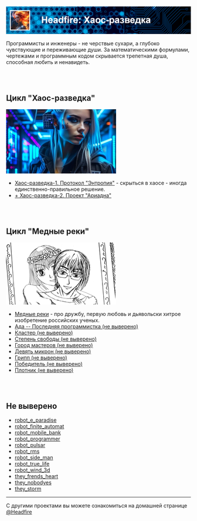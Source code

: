 ![Хаос-разведка](assets/header_chaos.png)

Программисты и инженеры - не черствые сухари, а глубоко чувствующие и переживающие души. За математическими
формулами, чертежами и программным кодом скрывается трепетная душа, способная любить и ненавидеть.

<br>
<br>

## Цикл "Хаос-разведка"

![Хаос-разведка](assets/icon_chaos.png)

- [Хаос-разведка-1. Протокол "Энтропия"](novels/chaos_01_entropia.html) - скрыться в хаосе - иногда единственно-правильное решение.
- [+ Хаос-разведка-2. Проект "Ариадна"](novels/chaos_02_ariadna.html)

<br>
<br>

## Цикл "Медные реки"

![Я -- Не робот](assets/icon_river.png)

- [Медные реки](novels/rivers_cuprum_rivers.html) - про дружбу, первую любовь и дьявольски хитрое изобретение 
российских ученых.
- [Ада -- Последняя программистка (не выверено)](novels/rivers_ada.html)
- [Кластер (не выверено)](novels/rivers_claster.html)
- [Степень свободы (не выверено)](novels/rivers_freedom_degree.html)
- [Город мастеров (не выверено)](novels/rivers_masters_town.html)
- [Девять микрон (не выверено)](novels/rivers_nine_micron.html)
- [Грипп (не выверено)](novels/rivers_virus.html)
- [Победитель (не выверено)](novels/rivers_winner.html)
- [Плотник (не выверено)](novels/rivers_wood_master.html)

<br>
<br>

## Не выверено

- [robot_e_paradise](novels/robot_e_paradise.html)
- [robot_finite_automat](novels/robot_finite_automat.html)
- [robot_mobile_bank](novels/robot_mobile_bank.html)
- [robot_programmer](novels/robot_programmer.html)
- [robot_pulsar](novels/robot_pulsar.html)
- [robot_rms](novels/robot_rms.html)
- [robot_side_man](novels/robot_side_man.html)
- [robot_true_life](novels/robot_true_life.html)
- [robot_wind_3d](novels/robot_wind_3d.html)
- [they_frends_heart](novels/they_frends_heart.html)
- [they_nobodyes](novels/they_nobodyes.html)
- [they_storm](novels/they_storm.html)

---

C другими проектами вы можете ознакомиться на домашней странице [@Headfire](/home)
